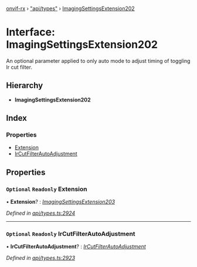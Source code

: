 [onvif-rx](../README.md) › ["api/types"](../modules/_api_types_.md) › [ImagingSettingsExtension202](_api_types_.imagingsettingsextension202.md)

# Interface: ImagingSettingsExtension202

An optional parameter applied to only auto mode to adjust timing of toggling Ir cut filter.

## Hierarchy

* **ImagingSettingsExtension202**

## Index

### Properties

* [Extension](_api_types_.imagingsettingsextension202.md#optional-readonly-extension)
* [IrCutFilterAutoAdjustment](_api_types_.imagingsettingsextension202.md#optional-readonly-ircutfilterautoadjustment)

## Properties

### `Optional` `Readonly` Extension

• **Extension**? : *[ImagingSettingsExtension203](_api_types_.imagingsettingsextension203.md)*

*Defined in [api/types.ts:2924](https://github.com/patrickmichalina/onvif-rx/blob/3e9b152/src/api/types.ts#L2924)*

___

### `Optional` `Readonly` IrCutFilterAutoAdjustment

• **IrCutFilterAutoAdjustment**? : *[IrCutFilterAutoAdjustment](_api_types_.imagingsettingsextension202.md#optional-readonly-ircutfilterautoadjustment)*

*Defined in [api/types.ts:2923](https://github.com/patrickmichalina/onvif-rx/blob/3e9b152/src/api/types.ts#L2923)*

